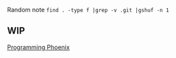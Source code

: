 Random note `find . -type f |grep -v .git |gshuf -n 1`

## WIP

[Programming Phoenix](https://github.com/arafatm/Book-Programming-Phoenix)
